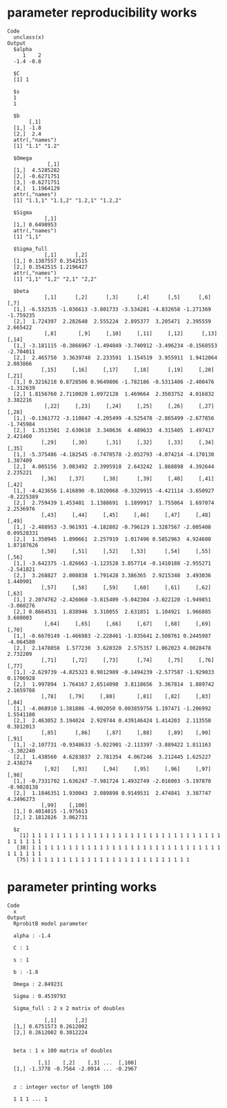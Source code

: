# parameter reproducibility works

    Code
      unclass(x)
    Output
      $alpha
         1    2 
      -1.4 -0.8 
      
      $C
      [1] 1
      
      $s
      1 
      1 
      
      $b
           [,1]
      [1,] -1.8
      [2,]  2.4
      attr(,"names")
      [1] "1.1" "1.2"
      
      $Omega
                 [,1]
      [1,]  4.5285282
      [2,] -0.6271751
      [3,] -0.6271751
      [4,]  1.1964129
      attr(,"names")
      [1] "1.1,1" "1.1,2" "1.2,1" "1.2,2"
      
      $Sigma
                [,1]
      [1,] 0.6498953
      attr(,"names")
      [1] "1,1"
      
      $Sigma_full
                [,1]      [,2]
      [1,] 0.1387557 0.3542515
      [2,] 0.3542515 1.2196427
      attr(,"names")
      [1] "1,1" "1,2" "2,1" "2,2"
      
      $beta
                [,1]      [,2]      [,3]      [,4]      [,5]      [,6]      [,7]
      [1,] -6.532535 -1.036613 -3.801733 -3.534281 -4.832658 -1.271369 -1.759235
      [2,]  1.724397  2.282640  2.555224  2.895377  3.205471  2.395559  2.665422
                [,8]       [,9]     [,10]     [,11]     [,12]      [,13]     [,14]
      [1,] -3.181115 -0.3866967 -1.494049 -3.740912 -3.496234 -0.1568553 -2.704011
      [2,]  2.465750  3.3639748  2.233591  1.154519  3.955911  1.9412064  2.083866
               [,15]     [,16]     [,17]     [,18]      [,19]     [,20]     [,21]
      [1,] 0.3216218 0.8728506 0.9649806 -1.782186 -0.5311406 -2.400476 -1.312639
      [2,] 1.8156760 2.7110020 1.0972128  1.469664  2.3503752  4.016832  3.382216
                [,22]     [,23]     [,24]     [,25]     [,26]     [,27]     [,28]
      [1,] -0.1361772 -3.110847 -4.205499 -4.525478 -2.865499 -2.677856 -1.745984
      [2,]  1.3513501  2.630610  3.340636  4.489633  4.315405  1.497417  2.421460
               [,29]     [,30]      [,31]     [,32]     [,33]     [,34]    [,35]
      [1,] -5.375486 -4.182545 -0.7470578 -2.052793 -4.074214 -4.170130 1.387409
      [2,]  4.005156  3.083492  2.3995918  2.643242  1.868898  4.392644 2.235221
               [,36]    [,37]      [,38]      [,39]     [,40]     [,41]      [,42]
      [1,] -4.423656 1.416890 -0.1020068 -0.3329915 -4.421114 -3.650927 -0.2225389
      [2,]  2.759439 1.453401  1.1388691  1.1899917  1.755064  1.697074  2.2536976
               [,43]     [,44]     [,45]     [,46]     [,47]     [,48]      [,49]
      [1,] -2.488953 -3.961931 -4.182802 -0.796129 1.3287567 -2.005408 0.09528331
      [2,]  1.350945  1.890661  2.257919  1.017496 0.5852963  4.924600 1.87187626
               [,50]     [,51]     [,52]    [,53]      [,54]     [,55]     [,56]
      [1,] -3.642375 -1.826663 -1.123528 3.857714 -0.1410188 -2.955271 -2.541821
      [2,]  3.268827  2.008838  1.791428 3.386365  2.9215348  3.493036  1.440901
               [,57]     [,58]     [,59]     [,60]     [,61]     [,62]     [,63]
      [1,] 2.2074762 -2.426060 -3.815409 -5.042304 -3.022120 -1.949851 -3.060276
      [2,] 0.8664531  1.838946  3.310055  2.631851  1.104921  1.966885  3.608003
                [,64]     [,65]     [,66]     [,67]    [,68]     [,69]     [,70]
      [1,] -0.6670149 -1.466983 -2.228461 -1.835641 2.508761 0.2445987 -4.064580
      [2,]  2.1478058  1.577230  3.620320  2.575357 1.062023 4.0028478  2.732209
               [,71]     [,72]     [,73]      [,74]     [,75]     [,76]     [,77]
      [1,] -2.629739 -4.025323 0.9012989 -0.1494239 -2.577587 -1.929033 0.1706928
      [2,]  1.997894  1.764167 2.6514098  3.8118656  3.367814  1.889742 2.1659788
               [,78]    [,79]     [,80]       [,81]    [,82]     [,83]     [,84]
      [1,] -4.068910 1.381886 -4.902050 0.003859756 1.197471 -1.206992 1.5541180
      [2,]  2.463052 3.194024  2.929744 0.439146424 1.414203  2.113550 0.3812013
               [,85]      [,86]     [,87]     [,88]     [,89]    [,90]     [,91]
      [1,] -2.107731 -0.9348633 -5.022901 -2.113397 -3.889422 1.811163 -3.302240
      [2,]  1.438560  4.6283837  2.781354  4.067246  3.212445 1.625227  2.438274
                [,92]    [,93]     [,94]     [,95]     [,96]     [,97]      [,98]
      [1,] -0.7331702 1.636247 -7.981724 1.4932749 -2.016003 -5.197870 -0.9028138
      [2,]  1.1846351 1.930043  2.089898 0.9149531  2.474841  3.387747  4.2496273
               [,99]    [,100]
      [1,] 0.4014815 -1.975613
      [2,] 2.1812826  3.062731
      
      $z
        [1] 1 1 1 1 1 1 1 1 1 1 1 1 1 1 1 1 1 1 1 1 1 1 1 1 1 1 1 1 1 1 1 1 1 1 1 1 1
       [38] 1 1 1 1 1 1 1 1 1 1 1 1 1 1 1 1 1 1 1 1 1 1 1 1 1 1 1 1 1 1 1 1 1 1 1 1 1
       [75] 1 1 1 1 1 1 1 1 1 1 1 1 1 1 1 1 1 1 1 1 1 1 1 1 1 1
      

# parameter printing works

    Code
      x
    Output
      RprobitB model parameter
      
      alpha : -1.4
      
      C : 1
      
      s : 1
      
      b : -1.8
      
      Omega : 2.849231
      
      Sigma : 0.4539793
      
      Sigma_full : 2 x 2 matrix of doubles 
      
                [,1]      [,2]
      [1,] 0.6751573 0.2612002
      [2,] 0.2612002 0.3012224
      
      
      beta : 1 x 100 matrix of doubles 
      
              [,1]    [,2]    [,3] ...  [,100]
      [1,] -1.3778 -0.7564 -2.0914 ... -0.2967
      
      
      z : integer vector of length 100 
      
      1 1 1 ... 1
      

